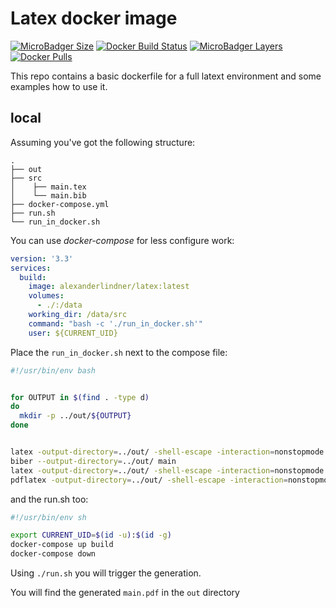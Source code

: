 # Latex docker image
[![MicroBadger Size](https://img.shields.io/microbadger/image-size/alexanderlindner/latex.svg?style=for-the-badge)](https://hub.docker.com/r/alexanderlindner/latex/)
[![Docker Build Status](https://img.shields.io/docker/build/alexanderlindner/latex.svg?style=for-the-badge)](https://hub.docker.com/r/alexanderlindner/latex/) 
[![MicroBadger Layers](https://img.shields.io/microbadger/layers/alexanderlindner/latex.svg?style=for-the-badge)](https://hub.docker.com/r/alexanderlindner/latex/) 
[![Docker Pulls](https://img.shields.io/docker/pulls/alexanderlindner/latex.svg?style=for-the-badge)](https://hub.docker.com/r/alexanderlindner/latex/)


This repo contains a basic dockerfile for a full latext environment and some examples how to use it.


## local

Assuming you've got the following structure:
```
. 
├── out
├── src
│    ├── main.tex
│    └── main.bib
├── docker-compose.yml
├── run.sh
└── run_in_docker.sh
```
You can use *docker-compose* for less configure work:
```yaml
version: '3.3'
services:
  build:
    image: alexanderlindner/latex:latest
    volumes:
      - ./:/data
    working_dir: /data/src
    command: "bash -c './run_in_docker.sh'"
    user: ${CURRENT_UID}

```

Place the `run_in_docker.sh` next to the compose file:
```bash
#!/usr/bin/env bash


for OUTPUT in $(find . -type d)
do
  mkdir -p ../out/${OUTPUT}
done


latex -output-directory=../out/ -shell-escape -interaction=nonstopmode main.tex
biber --output-directory=../out/ main
latex -output-directory=../out/ -shell-escape -interaction=nonstopmode main.tex
pdflatex -output-directory=../out/ -shell-escape -interaction=nonstopmode main.tex
```
and the run.sh too:
```bash
#!/usr/bin/env sh

export CURRENT_UID=$(id -u):$(id -g)
docker-compose up build
docker-compose down
```
Using `./run.sh` you will trigger the generation.

You will find the generated `main.pdf` in the `out` directory